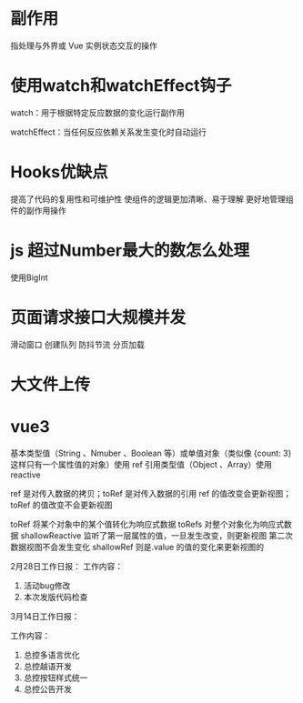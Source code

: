 # 副作用
指处理与外界或 Vue 实例状态交互的操作

# 使用watch和watchEffect钩子
watch：用于根据特定反应数据的变化运行副作用

watchEffect：当任何反应依赖关系发生变化时自动运行

# Hooks优缺点
提高了代码的复用性和可维护性
使组件的逻辑更加清晰、易于理解
更好地管理组件的副作用操作

# js 超过Number最大的数怎么处理
 使用BigInt

# 页面请求接口大规模并发
  滑动窗口  创建队列  防抖节流 分页加载

# 大文件上传
    
# vue3
基本类型值（String 、Nmuber 、Boolean 等）或单值对象（类似像 {count: 3} 这样只有一个属性值的对象）使用 ref
引用类型值（Object 、Array）使用 reactive

ref 是对传入数据的拷贝；toRef 是对传入数据的引用
ref 的值改变会更新视图；toRef 的值改变不会更新视图

toRef 将某个对象中的某个值转化为响应式数据
toRefs 对整个对象化为响应式数据
shallowReactive 监听了第一层属性的值，一旦发生改变，则更新视图 第二次数据视图不会发生变化
shallowRef  则是.value 的值的变化来更新视图的 


2月28日工作日报：
工作内容：

1. 活动bug修改
2. 本次发版代码检查


3月14日工作日报：

工作内容：

1. 总控多语言优化
2. 总控越语开发
3. 总控按钮样式统一
4. 总控公告开发